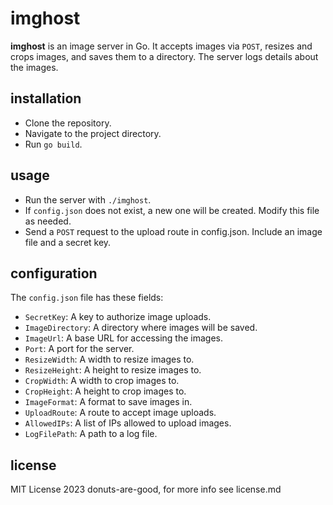 # imghost
**imghost** is an image server in Go. It accepts images via `POST`, resizes and crops images, and saves them to a directory. The server logs details about the images.

## installation
- Clone the repository.
- Navigate to the project directory.
- Run `go build`.


## usage
- Run the server with `./imghost`.
- If `config.json` does not exist, a new one will be created. Modify this file as needed.
- Send a `POST` request to the upload route in config.json. Include an image file and a secret key.

## configuration
The `config.json` file has these fields:

- `SecretKey`: A key to authorize image uploads.
- `ImageDirectory`: A directory where images will be saved.
- `ImageUrl`: A base URL for accessing the images.
- `Port`: A port for the server.
- `ResizeWidth`: A width to resize images to.
- `ResizeHeight`: A height to resize images to.
- `CropWidth`: A width to crop images to.
- `CropHeight`: A height to crop images to.
- `ImageFormat`: A format to save images in.
- `UploadRoute`: A route to accept image uploads.
- `AllowedIPs`: A list of IPs allowed to upload images.
- `LogFilePath`: A path to a log file.


## license
MIT License 2023 donuts-are-good, for more info see license.md
